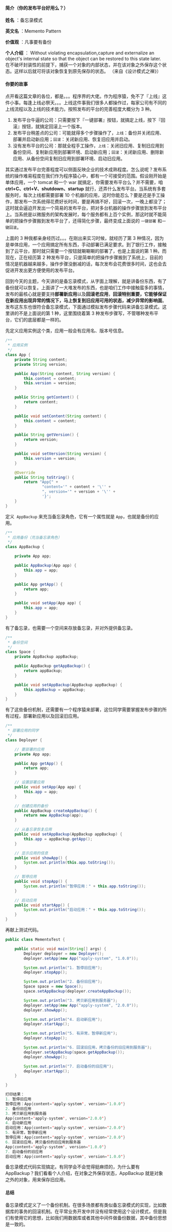 #### 简介（你的发布平台好用么？）  

**姓名** ：备忘录模式  

**英文名** ：Memento Pattern  

**价值观** ：凡事要有备份  

**个人介绍** ： Without violating encapsulation,capture and externalize an object's internal state so that the object can be restored to this state later. 在不破坏封装性的前提下，捕获一个对象的内部状态，并在该对象之外保存这个状态。这样以后就可将该对象恢复到原先保存的状态。 （来自《设计模式之禅》）  


#### 你要的故事

点开看这篇文章的各位，都是。。。程序界的大佬。作为程序猿，免不了『上线』这件小事。每逢上线必祭天。。。上线这件事我们很多人都操作过，每家公司有不同的上线流程以及上线的技术能力。按照发布的平台的完善程度大概分为 3 种。  

1. 发布平台牛逼的公司：只需要按下『一键部署』按钮，就搞定上线，按下『回滚』按钮，就搞定回滚上一个版本。
2. 发布平台稍差点的公司：可能就得多个步骤操作了，`上线`：备份并关闭应用、部署并启动新应用；`回滚`：关闭新应用、恢复旧应用并启动。
3. 没有发布平台的公司：那就全程手工操作，`上线`：关闭旧应用、复制旧应用到备份空间、复制新应用到部署环境、启动新应用；`回滚`：关闭新应用、删除新应用、从备份空间复制旧应用到部署环境、启动旧应用。  

其实通过发布平台完善程度可以侧面反映企业的技术成熟程度。怎么说呢？发布系统的操作难易程度在我们作为程序猿心中，都有一个可接受的范围。假设刚开始是单体应用，一个 tomcat 和一个 war 就搞定，你需要发布平台么？并不需要，咱**ctrl+C、ctrl+V、shutdown、startup** 就行，还弄什么发布平台。当系统有多套服务时，每次上线都需要部署 10 个机器的应用，这时你能忍么？要是还是手工操作，那发布一次系统得花费好长时间，要是再搞不好，回滚一次，一晚上都没了；这时就会逼迫开发出一个简易的发布平台，把对多台机器的操作步骤放到发布平台上。当系统是以微服务的架构发展时，每个服务都有上百个实例，那这时就不能简单的把操作步骤搬到发布平台了，还得简化步骤，最终变成上面说的 `一键部署` 和`一键回滚`。  

上面的 3 种我都亲身经历过。。。在刚出来实习时候，就经历了第 3 种情况，因为是单体应用，一个应用搞定所有东西，手动部署已满足要求。到了银行工作，接触到了云平台，那时就只需要一个按钮就唰唰唰的部署了，也是上面说的第 1 种。而现在，正在经历第 2 种发布平台，只是简单的把操作步骤搬到了系统上，目前的情况是机器越来越多，操作步骤没删减的话，每次发布会花费很多时间，这也会去促进开发出更方便使用的发布平台。  

回到今天的主题，今天讲的是备忘录模式，从字面上理解，就是讲备份东西，有了备份就可以恢复。上面讲了一大堆发布的东西，也是咱们工作中接触蛮多的事情，发布的最核心就是要支持**部署新应用**以及**回滚老应用**，**回滚特别重要，它能够保证在新应用出现异常的情况下，马上恢复到旧应用可用的状态，减少异常的影响面**。发布这东东也很符合备忘录模式，下面通过模拟发布步骤代码来讲备忘录模式。这里讲的不是上面说的第 1 种，这里围绕着第 3 种发布步骤写，不管哪种发布平台，它们的底层都是一样的。  

先定义应用实例这个类，应用一般会有应用名、版本号信息。  

```java
/**
 * 应用实例
 */
class App {
    private String content;
    private String version;

    public App(String content, String version) {
        this.content = content;
        this.version = version;
    }

    public String getContent() {
        return content;
    }

    public void setContent(String content) {
        this.content = content;
    }

    public String getVersion() {
        return version;
    }

    public void setVersion(String version) {
        this.version = version;
    }

    @Override
    public String toString() {
        return "App{" +
                "content='" + content + '\'' +
                ", version='" + version + '\'' +
                '}';
    }
}
```

定义` AppBackup` 来充当备忘录角色，它有一个属性就是 `App`，也就是备份的应用。  

```java
/**
 * 应用备份（充当备忘录角色）
 */
class AppBackup {

    private App app;

    public AppBackup(App app) {
        this.app = app;
    }

    public App getApp() {
        return app;
    }

    public void setApp(App app) {
        this.app = app;
    }
}
```

有了备忘录，也需要一个空间来存放备忘录，并对外提供备忘录。  

```java
/**
 * 备份空间
 */
class Space {
    private AppBackup appBackup;

    public AppBackup getAppBackup() {
        return appBackup;
    }

    public void setAppBackup(AppBackup appBackup) {
        this.appBackup = appBackup;
    }
}
```

有了这些备份机制，还需要有一个程序猿来部署，这位同学需要掌握发布步骤的所有过程，部署新应用以及回滚旧应用。  

```java
/**
 * 部署应用的同学
 */
class Deployer {

    // 要部署的应用
    private App app;

    public App getApp() {
        return app;
    }

    // 设置部署应用
    public void setApp(App app) {
        this.app = app;
    }

    // 创建应用的备份
    public AppBackup createAppBackup() {
        return new AppBackup(app);
    }

    // 从备忘录恢复应用
    public void setAppBackup(AppBackup appBackup) {
        this.app = appBackup.getApp();
    }

    // 显示应用的信息
    public void showApp() {
        System.out.println(this.app.toString());
    }

    // 暂停应用
    public void stopApp() {
        System.out.println("暂停应用：" + this.app.toString());
    }

    // 启动应用
    public void startApp() {
        System.out.println("启动应用：" + this.app.toString());
    }
}
```

再献上测试代码。  

```java
public class MementoTest {

    public static void main(String[] args) {
        Deployer deployer = new Deployer();
        deployer.setApp(new App("apply-system", "1.0.0"));

        System.out.println("1. 暂停旧应用");
        deployer.stopApp();

        System.out.println("2. 备份旧应用");
        Space space = new Space();
        space.setAppBackup(deployer.createAppBackup());

        System.out.println("3. 拷贝新应用到服务器");
        deployer.setApp(new App("apply-system", "2.0.0"));
        deployer.showApp();

        System.out.println("4. 启动新应用");
        deployer.startApp();

        System.out.println("5. 有异常，暂停新应用");
        deployer.stopApp();

        System.out.println("6. 回滚旧应用，拷贝备份的旧应用到服务器");
        deployer.setAppBackup(space.getAppBackup());
        deployer.showApp();

        System.out.println("7. 启动备份的旧应用");
        deployer.startApp();
    }

}

打印结果：
1. 暂停旧应用
暂停应用：App{content='apply-system', version='1.0.0'}
2. 备份旧应用
3. 拷贝新应用到服务器
App{content='apply-system', version='2.0.0'}
4. 启动新应用
启动应用：App{content='apply-system', version='2.0.0'}
5. 有异常，暂停新应用
暂停应用：App{content='apply-system', version='2.0.0'}
6. 回滚旧应用，拷贝备份的旧应用到服务器
App{content='apply-system', version='1.0.0'}
7. 启动备份的旧应用
启动应用：App{content='apply-system', version='1.0.0'}
```

备忘录模式代码实现搞定。有同学会不会觉得挺麻烦的，为什么要有AppBackup？我们看看个人介绍，在对象之外保存状态，AppBackup 就是对象之外的对象，用来保存旧应用。  

#### 总结  

备忘录模式定义了一个备份机制。在很多场景都有类似备忘录模式的实现，比如数据库的事务的回滚机制。在平常业务开发中并没有经常使用这个设计模式，但是我们有使用它的思想，比如我们用数据库或者其他中间件做备份数据，其中备份思想是一致的。